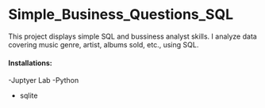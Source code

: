 # Simple_Business_Questions_SQL

This project displays simple SQL and bussiness analyst skills. I analyze data covering music genre, artist, albums sold, etc., using SQL.

#### Installations:
-Juptyer Lab
-Python
- sqlite
